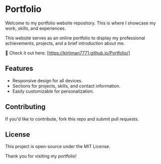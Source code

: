 # Portfolio

Welcome to my portfolio website repository. This is where I showcase my work, skills, and experiences.

This website serves as an online portfolio to display my professional achievements, projects, and a brief introduction about me.

🔗 Check it out here: [https://kirtiman7771.github.io/Portfolio/]

## Features
- Responsive design for all devices.
- Sections for projects, skills, and contact information.
- Easily customizable for personalization.

## Contributing
If you'd like to contribute, fork this repo and submit pull requests.

## License
This project is open-source under the MIT License.

Thank you for visiting my portfolio!


